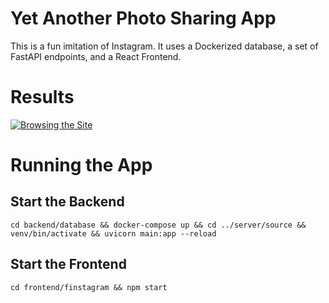 # Yet Another Photo Sharing App
This is a fun imitation of Instagram. It uses a Dockerized database, a set of FastAPI endpoints, and a React Frontend. 

# Results
[![Browsing the Site](https://img.youtube.com/vi/_cUX_eYc3fk/0.jpg)](https://www.youtube.com/watch?v=_cUX_eYc3fk)


# Running the App
## Start the Backend
```cd backend/database && docker-compose up && cd ../server/source && venv/bin/activate && uvicorn main:app --reload```

## Start the Frontend
```cd frontend/finstagram && npm start```
